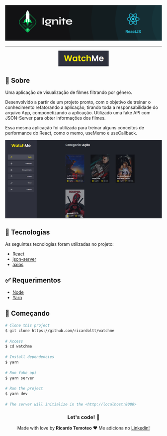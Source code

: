 <img alt="ignite" src="./.github/background.png" />

___

<div align="center">
    <img alt="logo" src="./.github/logo.png" height="50">
</div>

## :dart: Sobre

Uma aplicação de visualização de filmes filtrando por gênero.

Desenvolvido a partir de um projeto pronto, com o objetivo de treinar o conhecimento refatorando a aplicação, tirando toda a responsabilidade do arquivo App, componetizando a aplicação. Utilizado uma fake API com JSON-Server para obter informações dos filmes.

Essa mesma aplicação foi utilizada para treinar alguns conceitos de performance do React, como o memo, useMemo e useCallback.

<img alt="exemplo da tela" src="./.github/1.png" />

## :rocket: Tecnologias

As seguintes tecnologias foram utilizadas no projeto:

* [React](https://pt-br.reactjs.org/E)
* [json-server](https://www.npmjs.com/package/json-server)
* [axios](https://axios-http.com/ptbr/docs/intro)

## :white_check_mark: Requerimentos

- [Node](https://nodejs.org/en/)
- [Yarn](https://yarnpkg.com/lang/en/)

## :checkered_flag: Começando

```bash
# Clone this project
$ git clone https://github.com/ricardoltt/watchme

# Access
$ cd watchme

# Install dependencies
$ yarn

# Run fake api
$ yarn server

# Run the project
$ yarn dev

# The server will initialize in the <http://localhost:8080>
```
<div align="center">

### Let's code! 🚀

Made with love by **Ricardo Temoteo** ❤️ Me adiciona no [Linkedin!](https://www.linkedin.com/in/ricardoltt/)

</div>
